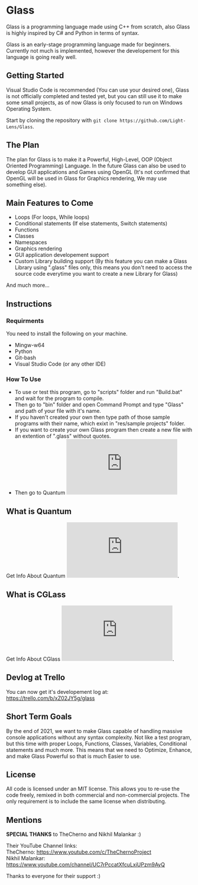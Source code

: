 # Glass
Glass is a programming language made using C++ from scratch, also Glass is highly inspired by C# and Python in terms of syntax.

Glass is an early-stage programming language made for beginners. Currently not much is implemented, however the developement for this language is going really well.

## Getting Started
Visual Studio Code is recommended (You can use your desired one), Glass is not officially completed and tested yet, but you can still use it to make some small projects, as of now Glass is only focused to run on Windows Operating System.

Start by cloning the repository with `git clone https://github.com/Light-Lens/Glass`.

## The Plan
The plan for Glass is to make it a Powerful, High-Level, OOP (Object Oriented Programming) Language. In the future Glass can also be used to develop GUI applications and Games using OpenGL (It's not confirmed that OpenGL will be used in Glass for Graphics rendering, We may use something else).

## Main Features to Come
- Loops (For loops, While loops)
- Conditional statements (If else statements, Switch statements)
- Functions
- Classes
- Namespaces
- Graphics rendering
- GUI application developement support
- Custom Library building support (By this feature you can make a Glass Library using ".glass" files only, this means you don't need to access the source code everytime you want to create a new Library for Glass)

And much more...

## Instructions
### Requirments
You need to install the following on your machine.<br />
- Mingw-w64
- Python
- Git-bash
- Visual Studio Code (or any other IDE)

### How To Use
- To use or test this program, go to "scripts" folder and run "Build.bat" and wait for the program to compile.
- Then go to "bin" folder and open Command Prompt and type "Glass" and path of your file with it's name.
- If you haven't created your own then type path of those sample programs with their name, which exixt in "res/sample projects" folder.
- If you want to create your own Glass program then create a new file with an extention of ".glass" without quotes.
- Then go to Quantum ![here](https://github.com/Light-Lens/Glass/blob/master/IDE/Quantum/Quantum.md#quantum)

## What is Quantum
Get Info About Quantum ![here](https://github.com/Light-Lens/Glass/blob/master/IDE/Quantum/Quantum.md#what-is-quantum).

## What is CGLass
Get Info About CGlass ![here](https://github.com/Light-Lens/Glass/blob/master/IDE/CGlass/CGlass.md#cglass).

## Devlog at Trello
You can now get it's developement log at: https://trello.com/b/xZ02JY5g/glass<br />

## Short Term Goals
By the end of 2021, we want to make Glass capable of handling massive console applications without any syntax complexity. Not like a test program, but this time with proper Loops, Functions, Classes, Variables, Conditional statements and much more. This means that we need to Optimize, Enhance, and make Glass Powerful so that is much Easier to use.

## License
All code is licensed under an MIT license. This allows you to re-use the code freely, remixed in both commercial and non-commercial projects. The only requirement is to include the same license when distributing.

## Mentions
**SPECIAL THANKS** to TheCherno and Nikhil Malankar :)

Their YouTube Channel links:<br />
TheCherno: https://www.youtube.com/c/TheChernoProject<br />
Nikhil Malankar: https://www.youtube.com/channel/UC7rPccatXfcuLxiUPzm9AyQ

Thanks to everyone for their support :)

